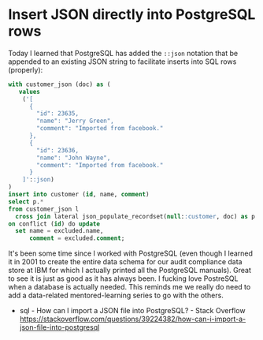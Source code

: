 # Insert JSON directly into PostgreSQL rows

Today I learned that PostgreSQL has added the `::json` notation that be appended to an existing JSON string to facilitate inserts into SQL rows (properly):

```sql
with customer_json (doc) as (
   values
    ('[
      {
        "id": 23635,
        "name": "Jerry Green",
        "comment": "Imported from facebook."
      },
      {
        "id": 23636,
        "name": "John Wayne",
        "comment": "Imported from facebook."
      }
    ]'::json)
)
insert into customer (id, name, comment)
select p.*
from customer_json l
  cross join lateral json_populate_recordset(null::customer, doc) as p
on conflict (id) do update
  set name = excluded.name,
      comment = excluded.comment;
```

It's been some time since I worked with PostgreSQL (even though I learned it in 2001 to create the entire data schema for our audit compliance data store at IBM for which I actually printed all the PostgreSQL manuals). Great to see it is just as good as it has always been. I fucking love PostreSQL when a database is actually needed. This reminds me we really do need to add a data-related mentored-learning series to go with the others.

* sql - How can I import a JSON file into PostgreSQL? - Stack Overflow  
  <https://stackoverflow.com/questions/39224382/how-can-i-import-a-json-file-into-postgresql>
